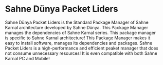 # Sahne Dünya Packet Liders
Sahne Dünya Packet Liders is the Standard Package Manager of Sahne Karnal architecture developed by Sahne Dünya. This Package Manager manages the dependencies of Sahne Karnal series. This package manager is specific to Sahne Karnal architecture! This Package Manager makes it easy to install software, manages its dependencies and packages. Sahne Packet Liders is a high-performance and efficient peaket manager that does not consume unnecessary resources! It is even compatible with both Sahne Karnal PC and Mobile!
